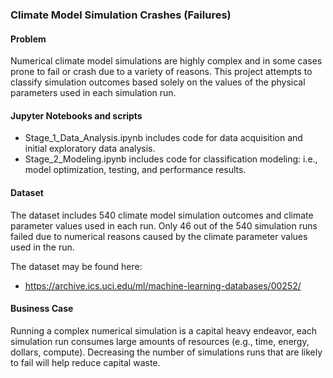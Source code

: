 ### Climate Model Simulation Crashes (Failures)

#### Problem
Numerical climate model simulations are highly complex and in some cases prone to fail or crash due to a variety of reasons. This project attempts to classify simulation outcomes based solely on the values of the physical parameters used in each simulation run.

#### Jupyter Notebooks and scripts
* Stage_1_Data_Analysis.ipynb includes code for data acquisition and initial exploratory data analysis.
* Stage_2_Modeling.ipynb includes code for classification modeling: i.e., model optimization, testing, and performance results.

#### Dataset
The dataset includes 540 climate model simulation outcomes and climate parameter values used in each run. Only 46 out of the 540 simulation runs failed due to numerical reasons caused by the climate parameter values used in the run.

The dataset may be found here:
* https://archive.ics.uci.edu/ml/machine-learning-databases/00252/

#### Business Case
Running a complex numerical simulation is a capital heavy endeavor, each simulation run consumes large amounts of resources (e.g., time, energy, dollars, compute). Decreasing the number of simulations runs that are likely to fail will help reduce capital waste.



